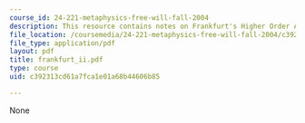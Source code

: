 ```yaml
---
course_id: 24-221-metaphysics-free-will-fall-2004
description: This resource contains notes on Frankfurt's Higher Order Account.
file_location: /coursemedia/24-221-metaphysics-free-will-fall-2004/c392313cd61a7fca1e01a68b44606b85_frankfurt_ii.pdf
file_type: application/pdf
layout: pdf
title: frankfurt_ii.pdf
type: course
uid: c392313cd61a7fca1e01a68b44606b85

---
```

None